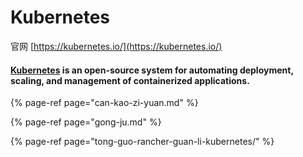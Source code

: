 # Kubernetes

官网 [https://kubernetes.io/](https://kubernetes.io/)

#### [Kubernetes](https://kubernetes.io/docs/concepts/overview/what-is-kubernetes/) is an open-source system for automating deployment, scaling, and management of containerized applications.



{% page-ref page="can-kao-zi-yuan.md" %}

{% page-ref page="gong-ju.md" %}

{% page-ref page="tong-guo-rancher-guan-li-kubernetes/" %}



